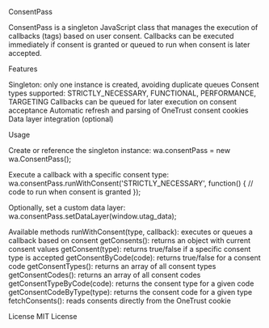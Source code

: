 ConsentPass

ConsentPass is a singleton JavaScript class that manages the execution of callbacks (tags) based on user consent. Callbacks can be executed immediately if consent is granted or queued to run when consent is later accepted.

Features

Singleton: only one instance is created, avoiding duplicate queues
Consent types supported: STRICTLY_NECESSARY, FUNCTIONAL, PERFORMANCE, TARGETING
Callbacks can be queued for later execution on consent acceptance
Automatic refresh and parsing of OneTrust consent cookies
Data layer integration (optional)

Usage

Create or reference the singleton instance:
wa.consentPass = new wa.ConsentPass();

Execute a callback with a specific consent type:
wa.consentPass.runWithConsent('STRICTLY_NECESSARY', function() {
    // code to run when consent is granted
});

Optionally, set a custom data layer:
wa.consentPass.setDataLayer(window.utag_data);

Available methods
runWithConsent(type, callback): executes or queues a callback based on consent
getConsents(): returns an object with current consent values
getConsent(type): returns true/false if a specific consent type is accepted
getConsentByCode(code): returns true/false for a consent code
getConsentTypes(): returns an array of all consent types
getConsentCodes(): returns an array of all consent codes
getConsentTypeByCode(code): returns the consent type for a given code
getConsentCodeByType(type): returns the consent code for a given type
fetchConsents(): reads consents directly from the OneTrust cookie

License
MIT License

